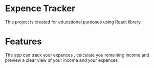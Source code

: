 # Expence Tracker

This project is created for educational purposes using React library.

# Features

The app can track your expences , calculate you remaining income and preview a clear view of your income and your expences

